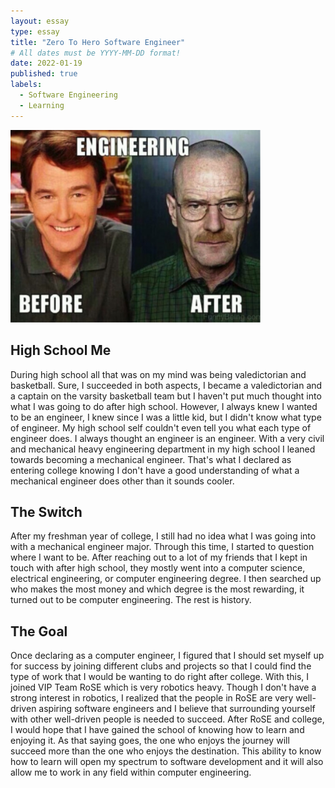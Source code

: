 ```yaml
---
layout: essay
type: essay
title: "Zero To Hero Software Engineer"
# All dates must be YYYY-MM-DD format!
date: 2022-01-19
published: true
labels:
  - Software Engineering
  - Learning
---
```


<img width="400px" class="rounded float-start pe-4" src="../img/breakingbad.jpeg">

## High School Me
During high school all that was on my mind was being valedictorian and basketball. Sure, I succeeded in both aspects, I became a valedictorian and a captain on the varsity basketball team but I haven't put much thought into what I was going to do after high school. However, I always knew I wanted to be an engineer, I knew since I was a little kid, but I didn't know what type of engineer. My high school self couldn't even tell you what each type of engineer does. I always thought an engineer is an engineer. With a very civil and mechanical heavy engineering department in my high school I leaned towards becoming a mechanical engineer. That's what I declared as entering college knowing I don't have a good understanding of what a mechanical engineer does other than it sounds cooler.

## The Switch 
After my freshman year of college, I still had no idea what I was going into with a mechanical engineer major. Through this time, I started to question where I want to be. After reaching out to a lot of my friends that I kept in touch with after high school, they mostly went into a computer science, electrical engineering, or computer engineering degree. I then searched up who makes the most money and which degree is the most rewarding, it turned out to be computer engineering. The rest is history.

## The Goal
Once declaring as a computer engineer, I figured that I should set myself up for success by joining different clubs and projects so that I could find the type of work that I would be wanting to do right after college. With this, I joined VIP Team RoSE which is very robotics heavy. Though I don't have a strong interest in robotics, I realized that the people in RoSE  are very well-driven aspiring software engineers and I believe that surrounding yourself with other well-driven people is needed to succeed. After RoSE and college, I would hope that I have gained the school of knowing how to learn and enjoying it. As that saying goes, the one who enjoys the journey will succeed more than the one who enjoys the destination. This ability to know how to learn will open my spectrum to software development and it will also allow me to work in any field within computer engineering.

